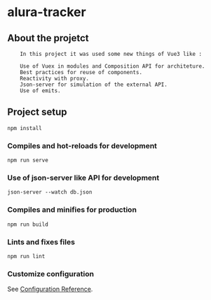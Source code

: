 # alura-tracker

## About the projetct

```
    In this project it was used some new things of Vue3 like :

    Use of Vuex in modules and Composition API for architeture.
    Best practices for reuse of components.
    Reactivity with proxy.
    Json-server for simulation of the external API.
    Use of emits.

```


## Project setup
```
npm install
```

### Compiles and hot-reloads for development
```
npm run serve
```

### Use of json-server like API for development
```
json-server --watch db.json
```

### Compiles and minifies for production
```
npm run build
```

### Lints and fixes files
```
npm run lint
```

### Customize configuration
See [Configuration Reference](https://cli.vuejs.org/config/).
